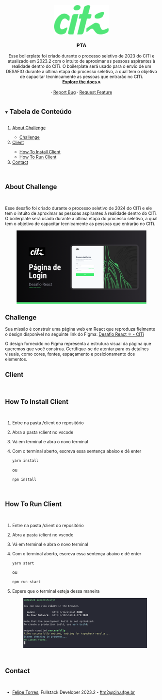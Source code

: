 <!-- PROJECT LOGO -->
<br />
<p align="center">
  <a href="https://github.com/citi-onboarding/pta-boilerplate">
    <img src="./assets/logoCITi.png" alt="Logo" width="180px">
  </a>

  <h3 align="center">PTA</h3>

  <p align="center">
  Esse boilerplate foi criado durante o processo seletivo de 2023 do CITi e atualizado em 2023.2 com o intuito de aproximar as pessoas aspirantes à realidade
  dentro do CITi. O boilerplate será usado para o envio de um DESAFIO durante a última etapa do processo seletivo, a qual tem o objetivo de capacitar tecnincamente as pessoas que entrarão no CITi.
    <br />
    <a href="https://github.com/citi-onboarding/pta-boilerplate"><strong>Explore the docs »</strong></a>
    <br />
    <br />
    ·
    <a href="https://github.com/citi-onboarding/pta-boilerplate/issues">Report Bug</a>
    ·
    <a href="https://github.com/citi-onboarding/pta-boilerplate/issues">Request Feature</a>
  </p>
</p>


<!-- TABLE OF CONTENTS -->
<details open="open">
  <summary><h2 style="display: inline-block">Tabela de Conteúdo</h2></summary>
  <ol>
    <li><a href="#about-boilerplate">About Challenge</a></li>
      <ul>
        <li><a href="#job">Challenge</a></li></li>
      </ul>
    <li><a href="#client">Client</a></li>
        <ul>
          <li><a href="#how-to-install-client">How To Install Client</a></li></li>
          <li><a href="#how-to-run-client">How To Run Client</a></li></li>
        </ul>
    </ul>
    <li><a href="#contact">Contact</a></li>
  </ol>
</details>

<br/> 

## About Challenge
<br/>

  Esse desafio foi criado durante o processo seletivo de 2024 do CITi e ele tem o intuito de aproximar as pessoas aspirantes à realidade
  dentro do CITi. O boilerplate será usado durante a última etapa do processo seletivo, a qual tem o objetivo de capacitar tecnicamente as pessoas que entrarão no CITi.

<p align= "center">
    <img src = "./assets/challenge.png" width="85%" margin-top="20px" border-radius="5px" />
</p>

## Challenge
Sua missão é construir uma página web em React que reproduza fielmente o design disponível no seguinte link do Figma: 
<a href="https://www.figma.com/file/BklrSFl01OCseYDol7tDu1/Desafio-React--%E2%9A%9B%EF%B8%8E---CITi?type=design&mode=design&t=3YKy0IXKwA9Tdx4P-1" target="_blank">
    Desafio React ⚛︎ - CITi
</a>

O design fornecido no Figma representa a estrutura visual da página que queremos que você construa. Certifique-se de atentar para os detalhes visuais, como cores, fontes, espaçamento e posicionamento dos elementos.
<br margin-bottom="10px"/> 


## Client

<br/>

## How To Install Client

<br/>

1. Entre na pasta /client do repositório

2. Abra a pasta /client  no vscode

3. Vá em terminal e abra o novo terminal 

4. Com o terminal aberto, escreva essa sentença abaixo e dê enter

   ```sh
   yarn install
   ```

   ou 

   ```sh
   npm install
   ```

<br/> 

## How To Run Client

<br/>

1. Entre na pasta /client do repositório

2. Abra a pasta /client no vscode

3. Vá em terminal e abra o novo terminal 

4. Com o terminal aberto, escreva essa sentença abaixo e dê enter

   ```sh
   yarn start
   ```

   ou 

   ```sh
   npm run start
   ```

3. Espere que o terminal esteja dessa maneira

    <p align= "center"><img src= "./assets/client-status.png" width="85%"/>
        
    </p>

<br/> 

## Contact

<br/>

- [Felipe Torres](https://github.com/ftm2-cin), Fullstack Developer 2023.2 - ftm2@cin.ufpe.br

<br/>

